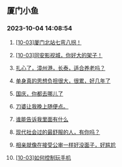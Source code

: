 ## 厦门小鱼 
### 2023-10-04 14:08:54

1. [[10-03]厦门北站七弯八拐！](http://bbs.xmfish.com/read-htm-tid-18082590.html)

2. [[10-03]同安影视城，你好大的架子！](http://bbs.xmfish.com/read-htm-tid-18082577.html)

3. [扎心了，漳州港，长泰，适合养老吗？](http://bbs.xmfish.com/read-htm-tid-18082595.html)

4. [单身真的思想负担很大，很累，好几年了](http://bbs.xmfish.com/read-htm-tid-18082589.html)

5. [国庆，你都去哪儿了](http://bbs.xmfish.com/read-htm-tid-18082495.html)

6. [刀婆让我晚上随便点。](http://bbs.xmfish.com/read-htm-tid-18082572.html)

7. [谁能告诉我里面有什么](http://bbs.xmfish.com/read-htm-tid-18082551.html)

8. [现代社会过的最舒服的人，有你吗？](http://bbs.xmfish.com/read-htm-tid-18082598.html)

9. [相亲就像在接受公审一样好没面子，好尴尬](http://bbs.xmfish.com/read-htm-tid-18082625.html)

10. [[10-03]如何控制玩手机](http://bbs.xmfish.com/read-htm-tid-18082580.html)


